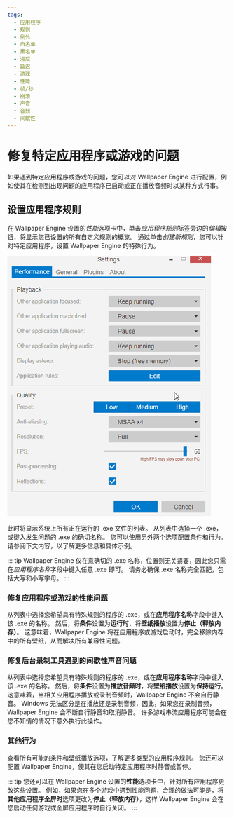 ```yaml
---
tags:
  - 应用程序
  - 规则
  - 例外
  - 白名单
  - 黑名单
  - 滞后
  - 延迟
  - 游戏
  - 性能
  - 帧/秒
  - 崩溃
  - 声音
  - 音频
  - 间歇性
---
```


# 修复特定应用程序或游戏的问题

如果遇到特定应用程序或游戏的问题，您可以对 Wallpaper Engine 进行配置，例如使其在检测到出现问题的应用程序已启动或正在播放音频时以某种方式行事。

## 设置应用程序规则

在 Wallpaper Engine 设置的*性能*选项卡中，单击*应用程序规则*标签旁边的*编辑*按钮，将显示您已设置的所有自定义规则的概览。 通过单击*创建新规则*，您可以针对特定应用程序，设置 Wallpaper Engine 的特殊行为。

![应用程序规则概览](./applicationrule.gif)

此时将显示系统上所有正在运行的 .exe 文件的列表。 从列表中选择一个 .exe，或键入发生问题的 .exe 的确切名称。 您可以使用另外两个选项配置条件和行为。 请参阅下文内容，以了解更多信息和具体示例。

::: tip
Wallpaper Engine 仅在意确切的 .exe 名称，位置则无关紧要，因此您只需在*应用程序名称*字段中键入任意 .exe 即可。 请务必确保 .exe 名称完全匹配，包括大写和小写字母。
:::

### 修复应用程序或游戏的性能问题

从列表中选择您希望具有特殊规则的程序的 .exe，或在**应用程序名称**字段中键入该 .exe 的名称。 然后，将**条件**设置为**运行时**，将**壁纸播放**设置为**停止（释放内存）**。 这意味着，Wallpaper Engine 将在应用程序或游戏启动时，完全移除内存中的所有壁纸，从而解决所有兼容性问题。

### 修复后台录制工具遇到的间歇性声音问题

从列表中选择您希望具有特殊规则的程序的 .exe，或在**应用程序名称**字段中键入该 .exe 的名称。 然后，将**条件**设置为**播放音频时**，将**壁纸播放**设置为**保持运行**。 这意味着，当相关应用程序播放或录制音频时，Wallpaper Engine 不会自行静音。 Windows 无法区分是在播放还是录制音频，因此，如果您在录制音频，Wallpaper Engine 会不断自行静音和取消静音。 许多游戏串流应用程序可能会在您不知情的情况下意外执行此操作。

### 其他行为

查看所有可能的条件和壁纸播放选项，了解更多类型的应用程序规则。 您还可以配置 Wallpaper Engine，使其在您启动特定应用程序时静音或暂停。

::: tip
您还可以在 Wallpaper Engine 设置的**性能**选项卡中，针对所有应用程序更改这些设置。 例如，如果您在多个游戏中遇到性能问题，合理的做法可能是，将**其他应用程序全屏时**选项更改为**停止（释放内存）**，这样 Wallpaper Engine 会在您启动任何游戏或全屏应用程序时自行关闭。
:::
